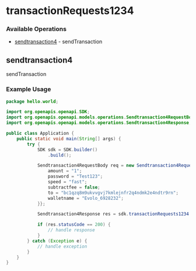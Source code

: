 # transactionRequests1234

### Available Operations

* [sendtransaction4](#sendtransaction4) - sendTransaction

## sendtransaction4

sendTransaction

### Example Usage

```java
package hello.world;

import org.openapis.openapi.SDK;
import org.openapis.openapi.models.operations.Sendtransaction4RequestBody;
import org.openapis.openapi.models.operations.Sendtransaction4Response;

public class Application {
    public static void main(String[] args) {
        try {
            SDK sdk = SDK.builder()
                .build();

            Sendtransaction4RequestBody req = new Sendtransaction4RequestBody() {{
                amount = "1";
                password = "Test123";
                speed = "fast";
                subtractfee = false;
                to = "bc1qzq8m9ukvvgvj7kmlejnfr2q4ndmk2e4ndtr9rn";
                walletname = "Evolo_6928232";
            }};            

            Sendtransaction4Response res = sdk.transactionRequests1234.sendtransaction4(req);

            if (res.statusCode == 200) {
                // handle response
            }
        } catch (Exception e) {
            // handle exception
        }
    }
}
```
